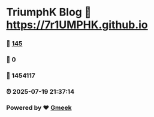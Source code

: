 # TriumphK Blog :link: https://7r1UMPHK.github.io 
### :page_facing_up: [145](https://7r1UMPHK.github.io/tag.html) 
### :speech_balloon: 0 
### :hibiscus: 1454117 
### :alarm_clock: 2025-07-19 21:37:14 
### Powered by :heart: [Gmeek](https://github.com/Meekdai/Gmeek)
